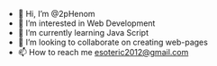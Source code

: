 - 👋 Hi, I’m @2pHenom
- 👀 I’m interested in Web Development
- 🌱 I’m currently learning Java Script
- 💞️ I’m looking to collaborate on creating web-pages
- 📫 How to reach me esoteric2012@gmail.com

<!---
2pHenom/2pHenom is a ✨ special ✨ repository because its `README.md` (this file) appears on your GitHub profile.
You can click the Preview link to take a look at your changes.
--->
